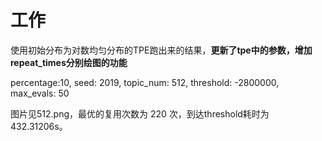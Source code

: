 # 工作

使用初始分布为对数均匀分布的TPE跑出来的结果，**更新了tpe中的参数，增加repeat_times分别绘图的功能**

percentage:10, seed: 2019, topic_num: 512, threshold: -2800000, max_evals: 50

图片见512.png，最优的复用次数为 220 次，到达threshold耗时为 432.31206s。
